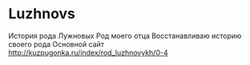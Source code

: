 # Luzhnovs
История рода Лужновых
Род моего отца
Восстанавливаю историю своего рода
Основной сайт http://kuzpugonka.ru/index/rod_luzhnovykh/0-4
